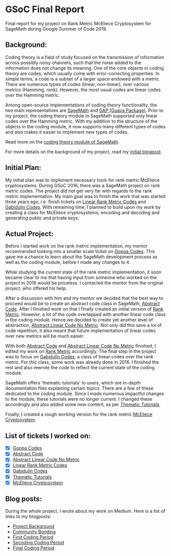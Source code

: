 # GSoC Final Report

Final report for my project on Rank Metric McEliece Cryptosystem for SageMath during Google Summer of Code 2019.

Background:
----------

Coding theory is a field of study focused on the transmission of information across possibly noisy channels, such that the noise added to the information does not change its meaning. One of the core objects in coding theory are codes, which usually come with error-correcting properties. In simple terms, a code is a subset of a larger space endowed with a metric. There are numerous types of codes (linear, non-linear), over various metrics (Hamming, rank). However, the most usual codes are linear codes over the Hamming metric.

Among open-source implementations of coding theory functionality, the two main representatives are [SageMath](http://doc.sagemath.org/html/en/reference/coding/index.html) and [GAP (Guava Package)](https://www.gap-system.org/Packages/guava.html). Prior to my project, the coding theory module in SageMath supported only linear codes over the Hamming metric. With my addition to the structure of the objects in the coding module, it now supports many different types of codes and also makes it easier to implement new types of codes.

Read more on the [coding theory module of SageMath](http://doc.sagemath.org/html/en/thematic_tutorials/coding_theory.html).

For more details on the background of my project, read my [initial blogpost](https://medium.com/@em.slukova/gsoc-rank-metric-mceliece-cryptosystem-e28cd3701ba5).

Initial Plan:
------------

My initial plan was to implement necessary tools for rank metric McEliece cryptosystems. During GSoC 2016, there was a SageMath project on rank metric codes. The project did not get very far with regards to the rank metric implementation. My main goal was to finish the work that was started three years ago, i.e. finish tickets on [Linear Rank Metric Codes](https://trac.sagemath.org/ticket/21226) and [Gabidulin Codes](https://trac.sagemath.org/ticket/20970). With remaining time, I planned to build upon my work by creating a class for McEliece cryptosystems, encoding and decoding and generating public and private keys.

Actual Project:
--------------

Before I started work on the rank metric implementation, my mentor recommended looking into a smaller scale ticket on [Goppa Codes](https://trac.sagemath.org/ticket/25977). This gave me a chance to learn about the SageMath development process as well as the coding module, before I made any changes to it.

While studying the current state of the rank metric implementation, it soon became clear to me that having input from someone who worked on the project in 2016 would be priceless. I contacted the mentor from the original project, who offered his help.

After a discussion with him and my mentor we decided that the best way to proceed would be to create an abstract code class in SageMath, [Abstract Code](https://trac.sagemath.org/ticket/28073). After I finished work on that I finally created an initial version of [Rank Metric](https://trac.sagemath.org/ticket/21226). However, a lot of the code overlapped with another linear code class in the coding module. Hence we decided to create yet another level of abstraction, [Abstract Linear Code No Metric](https://trac.sagemath.org/ticket/28350). Not only did this save a lot of code repetition, it also meant that future implementation of linear codes over new metrics will be much easier.

With both [Abstract Code](https://trac.sagemath.org/ticket/28073) and [Abstract Linear Code No Metric](https://trac.sagemath.org/ticket/28350) finished, I edited my work on [Rank Metric](https://trac.sagemath.org/ticket/21226) accordingly. The final step in the project was to focus on [Gabidulin Codes](https://trac.sagemath.org/ticket/20970), a class of linear codes over the rank metric. For this class, some work was already done in 2016. I finished the rest and also rewrote the code to reflect the current state of the coding module.

SageMath offers 'thematic tutorials' to users, which are in-depth documentation files explaining certain topics. There are a few of these dedicated to the coding module. Since I made numerous impactful changes to the module, these tutorials were no longer current. I changed these accordingly and also added some new content, as per [Thematic Tutorials](https://trac.sagemath.org/ticket/28209).

Finally, I created a rough working version for the rank metric [McEliece Cryptosystem](https://trac.sagemath.org/ticket/21352).

List of tickets I worked on:
---------------------------
- [x] [Goppa Codes](https://trac.sagemath.org/ticket/25977)
- [x] [Abstract Code](https://trac.sagemath.org/ticket/28073)
- [x] [Abstract Linear Code No Metric](https://trac.sagemath.org/ticket/28350)
- [x] [Linear Rank Metric Codes](https://trac.sagemath.org/ticket/21226)
- [x] [Gabidulin Codes](https://trac.sagemath.org/ticket/20970)
- [x] [Thematic Tutorials](https://trac.sagemath.org/ticket/28209)
- [x] [McEliece Cryptosystem](https://trac.sagemath.org/ticket/21352)

Blog posts:
----------
During the whole project, I wrote about my work on Medium. Here is a list of links to my blogposts:

- [Project Background](https://medium.com/@em.slukova/gsoc-rank-metric-mceliece-cryptosystem-e28cd3701ba5)
- [Community Bonding](https://medium.com/@em.slukova/community-bonding-and-first-week-57a3d6fb19ad)
- [First Coding Period](https://medium.com/@em.slukova/gsoc-week-two-and-three-93364102338c)
- [Secoding Coding Period](https://medium.com/@em.slukova/gsoc-second-coding-period-eb3ebb179000)
- [Final Coding Period](https://medium.com/@em.slukova/gsoc-final-coding-period-22b671ddcae8)
